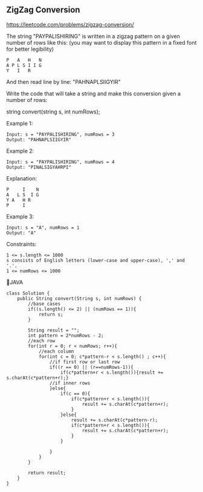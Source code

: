 ## ZigZag Conversion

https://leetcode.com/problems/zigzag-conversion/

The string "PAYPALISHIRING" is written in a zigzag pattern on a given number of rows like this: (you may want to display this pattern in a fixed font for better legibility)

    P   A   H   N
    A P L S I I G
    Y   I   R
And then read line by line: "PAHNAPLSIIGYIR"

Write the code that will take a string and make this conversion given a number of rows:

string convert(string s, int numRows);
 

Example 1:

    Input: s = "PAYPALISHIRING", numRows = 3
    Output: "PAHNAPLSIIGYIR"
Example 2:

    Input: s = "PAYPALISHIRING", numRows = 4
    Output: "PINALSIGYAHRPI"
Explanation:

    P     I    N
    A   L S  I G
    Y A   H R
    P     I
Example 3:

    Input: s = "A", numRows = 1
    Output: "A"
 

Constraints:

    1 <= s.length <= 1000
    s consists of English letters (lower-case and upper-case), ',' and '.'.
    1 <= numRows <= 1000
    
:bow:JAVA

    class Solution {
        public String convert(String s, int numRows) {
            //base cases
            if((s.length() <= 2) || (numRows == 1)){
                return s;
            }

            String result = "";
            int pattern = 2*numRows - 2;        
            //each row
            for(int r = 0; r < numRows; r++){
                //each column
                for(int c = 0; c*pattern-r < s.length() ; c++){
                    //if first row or last row
                    if((r == 0) || (r==numRows-1)){
                        if(c*pattern+r < s.length()){result += s.charAt(c*pattern+r);}                                                           
                    //if inner rows
                    }else{
                        if(c == 0){
                            if(c*pattern+r < s.length()){
                                result += s.charAt(c*pattern+r);
                            }
                        }else{
                            result += s.charAt(c*pattern-r);
                            if(c*pattern+r < s.length()){
                                result += s.charAt(c*pattern+r);                         
                            }
                        }

                    }
                }      
            }

            return result;
        }
    }


